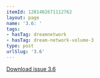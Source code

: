 ```yaml
---
itemId: 1201402671112762
layout: page
name: '3.6: '
tags:
- hasTag: dreamnetwork
- hasTag: dream-network-volume-3
type: post
urlSlug: '3.6'
---
```

<a href="files/pdfs/Volume_3/3.6-The-Dream-Network_Volume-3_No-6.pdf" download="">Download issue 3.6</a>